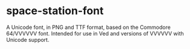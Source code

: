 # space-station-font
A Unicode font, in PNG and TTF format, based on the Commodore 64/VVVVVV font. Intended for use in Ved and versions of VVVVVV with Unicode support.
